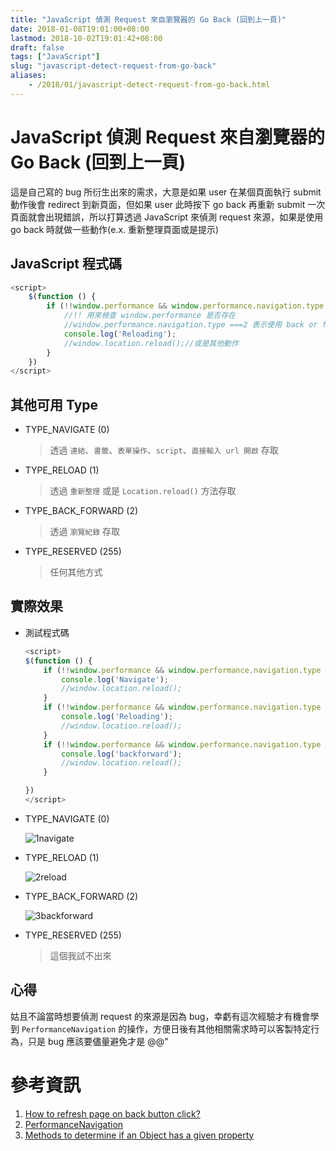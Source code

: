 ```yaml
---
title: "JavaScript 偵測 Request 來自瀏覽器的 Go Back (回到上一頁)"
date: 2018-01-08T19:01:00+08:00
lastmod: 2018-10-02T19:01:42+08:00
draft: false
tags: ["JavaScript"]
slug: "javascript-detect-request-from-go-back"
aliases:
    - /2018/01/javascript-detect-request-from-go-back.html
---
```

# JavaScript 偵測 Request 來自瀏覽器的 Go Back (回到上一頁)
這是自己寫的 bug 所衍生出來的需求，大意是如果 user 在某個頁面執行 submit 動作後會 redirect 到新頁面，但如果 user 此時按下 go back 再重新 submit 一次頁面就會出現錯誤，所以打算透過 JavaScript 來偵測 request 來源，如果是使用 go back 時就做一些動作(e.x. 重新整理頁面或是提示)

## JavaScript 程式碼

```js
<script>
    $(function () {
        if (!!window.performance && window.performance.navigation.type === 2) {
            //!! 用來檢查 window.performance 是否存在
            //window.performance.navigation.type ===2 表示使用 back or forward
            console.log('Reloading');
            //window.location.reload();//或是其他動作
        }
    })
</script>
```

## 其他可用 Type

*   TYPE_NAVIGATE (0)

    > 透過 `連結`、`書籤`、`表單操作`、`script`、`直接輸入 url 開啟` 存取

*   TYPE_RELOAD (1)

    > 透過 `重新整理` 或是 `Location.reload()` 方法存取

*   TYPE_BACK_FORWARD (2)

    > 透過 `瀏覽紀錄` 存取

*   TYPE_RESERVED (255)

    > 任何其他方式

## 實際效果

*   測試程式碼

    ```js
    <script>
    $(function () {
        if (!!window.performance && window.performance.navigation.type === 0) {
            console.log('Navigate');
            //window.location.reload();
        }
        if (!!window.performance && window.performance.navigation.type === 1) {
            console.log('Reloading');
            //window.location.reload();
        }
        if (!!window.performance && window.performance.navigation.type === 2) {
            console.log('backforward');
            //window.location.reload();
        }
    
    })
    </script>
    ```

*   TYPE_NAVIGATE (0)

    ![1navigate](https://user-images.githubusercontent.com/3851540/34667850-bd884078-f4a5-11e7-8f95-110798d5f86c.png)

*   TYPE_RELOAD (1)

    ![2reload](https://user-images.githubusercontent.com/3851540/34667851-bdaef8bc-f4a5-11e7-8305-96a51b103f1a.png)

*   TYPE_BACK_FORWARD (2)

    ![3backforward](https://user-images.githubusercontent.com/3851540/34667852-bdd6fc0e-f4a5-11e7-9183-a2dffacb6075.png)

*   TYPE_RESERVED (255)

    > 這個我試不出來

## 心得

姑且不論當時想要偵測 request 的來源是因為 bug，幸虧有這次經驗才有機會學到 `PerformanceNavigation` 的操作，方便日後有其他相關需求時可以客製特定行為，只是 bug 應該要儘量避免才是 @@"

# 參考資訊

1.  [How to refresh page on back button click?](https://stackoverflow.com/questions/20899274/how-to-refresh-page-on-back-button-click)
2.  [PerformanceNavigation](https://developer.mozilla.org/en-US/docs/Web/API/PerformanceNavigation)
3.  [Methods to determine if an Object has a given property](https://toddmotto.com/methods-to-determine-if-an-object-has-a-given-property/)
